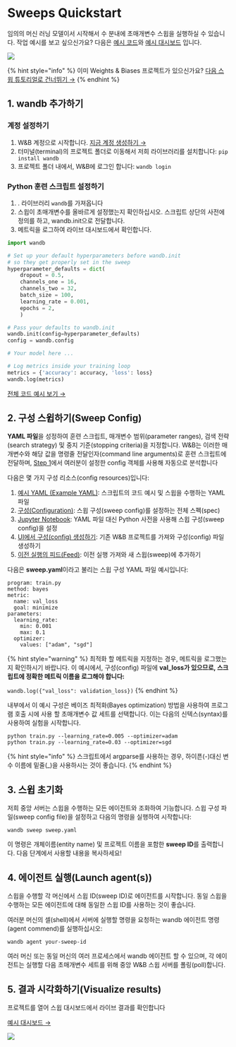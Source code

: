 # Sweeps Quickstart

 임의의 머신 러닝 모델이서 시작해서 수 분내에 초매개변수 스윕을 실행하실 수 있습니다. 작업 예시를 보고 싶으신가요? 다음은 [예시 코드](https://github.com/wandb/examples/tree/master/examples/pytorch/pytorch-cnn-fashion)와 [예시 대시보드](https://app.wandb.ai/carey/pytorch-cnn-fashion/sweeps/v8dil26q) 입니다.

![](../.gitbook/assets/image%20%2850%29.png)

{% hint style="info" %}
이미 Weights & Biases 프로젝트가 있으신가요? [다음 스윕 튜토리얼로 건너뛰기 →](https://docs.wandb.com/sweeps/existing-project)​
{% endhint %}

## 1. **wandb 추가하기**

###  **계정 설정하기**

1.  W&B 계정으로 시작합니다. [지금 계정 생성하기 →](http://app.wandb.ai/)
2. 터미널\(terminal\)의 프로젝트 폴더로 이동해서 저희 라이브러리를 설치합니다: `pip install wandb`
3. 프로젝트 폴더 내에서, W&B에 로그인 합니다: `wandb login`

###  **Python 훈련 스크립트 설정하기**

1. . 라이브러리 `wandb`를 가져옵니다
2. 스윕이 초매개변수를 올바르게 설정했는지 확인하십시오. 스크립트 상단의 사전에 정의를 하고, wandb.init으로 전달합니다.
3. 메트릭을 로그하여 라이브 대시보드에서 확인합니다.

```python
import wandb

# Set up your default hyperparameters before wandb.init
# so they get properly set in the sweep
hyperparameter_defaults = dict(
    dropout = 0.5,
    channels_one = 16,
    channels_two = 32,
    batch_size = 100,
    learning_rate = 0.001,
    epochs = 2,
    )

# Pass your defaults to wandb.init
wandb.init(config=hyperparameter_defaults)
config = wandb.config

# Your model here ...

# Log metrics inside your training loop
metrics = {'accuracy': accuracy, 'loss': loss}
wandb.log(metrics)
```

 ​[전체 코드 예시 보기 →](https://github.com/wandb/examples/tree/master/examples/pytorch/pytorch-cnn-fashion)​

## 2. **구성 스윕하기\(Sweep Config\)**

**YAML 파일**을 성정하여 훈련 스크립트, 매개변수 범위\(parameter ranges\), 검색 전략\(search strategy\) 및 중지 기준\(stopping criteria\)을 지정합니다. W&B는 이러한 매개변수와 해당 값을 명령줄 전달인자\(command line arguments\)로 훈련 스크립트에 전달하며, [Step 1](https://docs.wandb.com/sweeps/quickstart#set-up-your-python-training-script)에서 여러분이 설정한 config 객체를 사용해 자동으로 분석합니다

 다음은 몇 가지 구성 리소스\(config resources\)입니다:

1.  [예시 YAML \(Example YAML\)](https://github.com/wandb/examples/blob/master/examples/pytorch/pytorch-cnn-fashion/sweep-grid-hyperband.yaml): 스크립트의 코드 예시 및 스윕을 수행하는 YAML 파일
2. [구성\(Configuration\)](https://docs.wandb.com/sweeps/configuration): 스윕 구성\(sweep config\)를 설정하는 전체 스펙\(spec\)
3. [Jupyter Notebook](https://docs.wandb.com/sweeps/python-api): YAML 파일 대신 Python 사전을 사용해 스윕 구성\(sweep config\)을 설정
4. [UI에서 구성\(config\) 생성하기](https://docs.wandb.com/sweeps/existing-project): 기존 W&B 프로젝트를 가져와 구성\(config\) 파일 생성하기
5.  [이전 실행의 피드\(Feed\)](https://docs.wandb.com/sweeps/overview/add-to-existing#seed-a-new-sweep-with-existing-runs): 이전 실행 가져와 새 스윕\(sweep\)에 추가하기

다음은 **sweep.yaml**이라고 불리는 스윕 구성 YAML 파일 예시입니다:

```text
program: train.py
method: bayes
metric:
  name: val_loss
  goal: minimize
parameters:
  learning_rate:
    min: 0.001
    max: 0.1
  optimizer:
    values: ["adam", "sgd"]
```

{% hint style="warning" %}
최적화 할 메트릭을 지정하는 경우, 메트릭을 로그했는지 확인하시기 바랍니다. 이 예시에서, 구성\(config\) 파일에 **val\_loss가 있으므로, 스크립트에 정확한 메트릭 이름을 로그해야 합니다:**

`wandb.log({"val_loss": validation_loss})`
{% endhint %}

내부에서 이 예시 구성은 베이즈 최적화\(Bayes optimization\) 방법을 사용하여 프로그램 호출 시에 사용 할 초매개변수 값 세트를 선택합니다. 이는 다음의 신텍스\(syntax\)를 사용하여 실험을 시작합니다.

```text
python train.py --learning_rate=0.005 --optimizer=adam
python train.py --learning_rate=0.03 --optimizer=sgd
```

{% hint style="info" %}
스크립트에서 argparse를 사용하는 경우, 하이픈\(-\)대신 변수 이름에 밑줄\(\_\)을 사용하시는 것이 좋습니다.
{% endhint %}

## 3.  **스윕 초기화**

저희 중앙 서버는 스윕을 수행하는 모든 에이전트와 조화하여 기능합니다. 스윕 구성 파일\(sweep config file\)을 설정하고 다음의 명령을 실행하여 시작합니다:

```text
wandb sweep sweep.yaml
```

이 명령은 개체이름\(entity name\) 및 프로젝트 이름을 포함한 **sweep ID**를 출력합니다. 다음 단계에서 사용할 내용을 복사하세요!

## 4. **에이전트 실행\(Launch agent\(s\)\)**

스윕을 수행할 각 머신에서 스윕 ID\(sweep ID\)로 에이전트를 시작합니다. 동일 스윕을 수행하는 모든 에이전트에 대해 동일한 스윕 ID를 사용하는 것이 좋습니다.

여러분 머신의 셀\(shell\)에서 서버에 실행할 명령을 요청하는 wandb 에이전트 명령\(agent commend\)를 실행하십시오:

```text
wandb agent your-sweep-id
```

여러 머신 또는 동일 머신의 여러 프로세스에서 wandb 에이전트 할 수 있으며, 각 에이전트는 실행할 다음 초매개변수 세트를 위해 중앙 W&B 스윕 서버를 폴링\(poll\)합니다.

## 5.  **결과 시각화하기\(Visualize results\)**

프로젝트를 열어 스윕 대시보드에서 라이브 결과를 확인합니다

[예시 대시보드 →](https://app.wandb.ai/carey/pytorch-cnn-fashion)​

![](../.gitbook/assets/image%20%2880%29.png)

